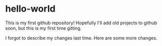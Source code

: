 hello-world
===========

This is my first github repository! Hopefully I'll add old projects to github soon, but this is my first time gitting.

I forgot to describe my changes last time. Here are some more changes.
